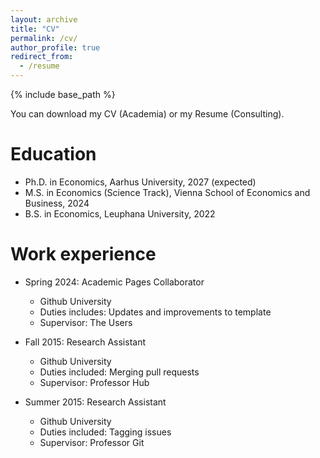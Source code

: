 ```yaml
---
layout: archive
title: "CV"
permalink: /cv/
author_profile: true
redirect_from:
  - /resume
---
```


{% include base_path %}

You can download my CV (Academia) or my Resume (Consulting). 



Education
======
* Ph.D. in Economics, Aarhus University, 2027 (expected)
* M.S. in Economics (Science Track), Vienna School of Economics and Business, 2024
* B.S. in Economics, Leuphana University, 2022

Work experience
======
* Spring 2024: Academic Pages Collaborator
  * Github University
  * Duties includes: Updates and improvements to template
  * Supervisor: The Users

* Fall 2015: Research Assistant
  * Github University
  * Duties included: Merging pull requests
  * Supervisor: Professor Hub

* Summer 2015: Research Assistant
  * Github University
  * Duties included: Tagging issues
  * Supervisor: Professor Git
